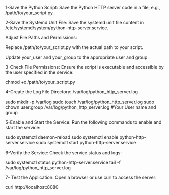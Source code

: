 1-Save the Python Script: Save the Python HTTP server code in a file, e.g., /path/to/your_script.py.

2-Save the Systemd Unit File: Save the systemd unit file content in /etc/systemd/system/python-http-server.service.

Adjust File Paths and Permissions:

Replace /path/to/your_script.py with the actual path to your script.

Update your_user and your_group to the appropriate user and group.

3-Check File Permissions: Ensure the script is executable and accessible by the user specified in the service:

chmod +x /path/to/your_script.py

4-Create the Log File Directory: /var/log/python_http_server.log

sudo mkdir -p /var/log
sudo touch /var/log/python_http_server.log
sudo chown user:group /var/log/python_http_server.log #Your User name and group

5-Enable and Start the Service: Run the following commands to enable and start the service:

sudo systemctl daemon-reload
sudo systemctl enable python-http-server.service
sudo systemctl start python-http-server.service

6-Verify the Service: Check the service status and logs:

sudo systemctl status python-http-server.service
tail -f /var/log/python_http_server.log

7- Test the Application: Open a browser or use curl to access the server:

curl http://localhost:8080
